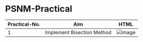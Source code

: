 # PSNM-Practical
|Practical-No.   |Aim                          |HTML                         |
|----------------|-------------------------------|-----------------------------|
|1|Implement Bisection Method           |![image](https://user-images.githubusercontent.com/90174038/214318226-e6b78ddc-fa88-4334-8585-00ac6fd16e3c.png)|

